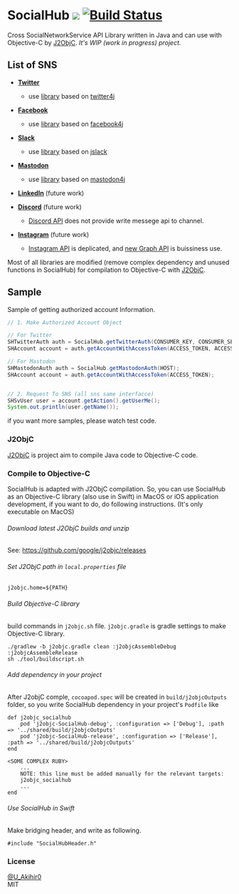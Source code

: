 # SocialHub [![](https://jitpack.io/v/uakihir0/socialhub.svg)](https://jitpack.io/#uakihir0/socialhub) [![Build Status](https://travis-ci.com/uakihir0/SocialHub.svg?branch=master)](https://travis-ci.com/uakihir0/SocialHub)

Cross SocialNetworkService API Library written in Java and can use with Objective-C by [J2ObjC]. *It's WIP (work in progress) project.*

## List of SNS

* [**Twitter**](https://twitter.com/)
  * use [library](https://github.com/uakihir0/twitter4j) based on [twitter4j](https://github.com/yusuke/twitter4j)
* [**Facebook**](https://www.facebook.com/)
  * use [library](https://github.com/uakihir0/facebook4j) based on [facebook4j](https://github.com/roundrop/facebook4j)
* [**Slack**](https://slack.com/)
  * use [library](https://github.com/uakihir0/jslack) based on [jslack](https://github.com/seratch/jslack)
* [**Mastodon**](https://github.com/tootsuite/mastodon)
  * use [library](https://github.com/uakihir0/mastodon4j) based on [mastodon4j](https://github.com/hecateball/mastodon4j)


* [**LinkedIn**]() (future work)

* [**Discord**]() (future work)
  * [Discord API](https://discordapp.com) does not provide write messege api to channel.
* [**Instagram**]() (future work)
  * [Instagram API](https://www.instagram.com/developer/) is deplicated, and [new Graph API](https://developers.facebook.com/products/instagram/) is buissiness use.


Most of all libraries are modified (remove complex dependency and unused functions in SocialHub) for compilation to Objective-C with [J2ObjC].

## Sample
Sample of getting authorized account Information.

```java
// 1. Make Authorized Account Object

// For Twitter
SHTwitterAuth auth = SocialHub.getTwitterAuth(CONSUMER_KEY, CONSUMER_SECRET);
SHAccount account = auth.getAccountWithAccessToken(ACCESS_TOKEN, ACCESS_SECRET);

// For Mastodon
SHMastodonAuth auth = SocialHub.getMastodonAuth(HOST);
SHAccount account = auth.getAccountWithAccessToken(ACCESS_TOKEN);


// 2. Request To SNS (all sns same interfacce)
SHSvUser user = account.getAction().getUserMe();
System.out.println(user.getName());
```

if you want more samples, please watch test code.

### J2ObjC

[J2ObjC] is project aim to compile Java code to Objective-C code.

### Compile to Objective-C
SocialHub is adapted with J2ObjC compilation. So, you can use SocialHub as an Objective-C library (also use in Swift) in MacOS or iOS application development, if you want to do, do following instructions. (It's only executable on MacOS)

###### Download latest J2ObjC builds and unzip
See: https://github.com/google/j2objc/releases

###### Set J2ObjC path in ```local.properties``` file
```shell
j2objc.home=${PATH}
```

###### Build Objective-C library
build commands in ```j2objc.sh``` file. ```j2objc.gradle``` is gradle settings to make Objective-C library.

```shell
./gradlew -b j2objc.gradle clean :j2objcAssembleDebug :j2objcAssembleRelease
sh ./tool/buildscript.sh
```

###### Add dependency in your project
After J2objC comple, ```cocoapod.spec``` will be created in ```build/j2objcOutputs``` folder, so you write SocialHub dependency in your project's ```Podfile``` like

```
def j2objc_socialhub
    pod 'j2objc-SocialHub-debug', :configuration => ['Debug'], :path => '../shared/build/j2objcOutputs'
    pod 'j2objc-SocialHub-release', :configuration => ['Release'], :path => '../shared/build/j2objcOutputs'
end

<SOME COMPLEX RUBY>
    ...
    NOTE: this line must be added manually for the relevant targets:
    j2objc_socialhub
    ...
end
```

###### Use SocialHub in Swift
Make bridging header, and write as following.

```
#include "SocialHubHeader.h"
```

### License
[@U_Akihir0](https://twitter.com/U_AKihir0)  
MIT


  [J2ObjC]: https://developers.google.com/j2objc/
